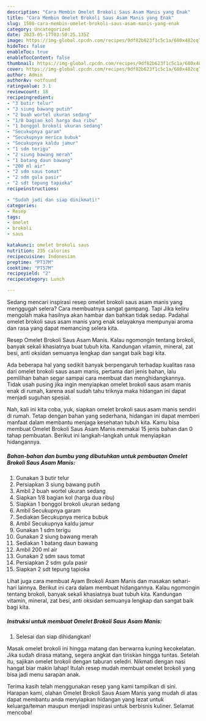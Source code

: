 ```yaml
---
description: "Cara Membin Omelet Brokoli Saus Asam Manis yang Enak"
title: "Cara Membin Omelet Brokoli Saus Asam Manis yang Enak"
slug: 1508-cara-membin-omelet-brokoli-saus-asam-manis-yang-enak
category: Uncategorized
date: 2023-05-17T03:50:25.135Z
image: https://img-global.cpcdn.com/recipes/9df82b623f1c5c1a/680x482cq70/omelet-brokoli-saus-asam-manis-foto-resep-utama.jpg
hideToc: false
enableToc: true
enableTocContent: false
thumbnail: https://img-global.cpcdn.com/recipes/9df82b623f1c5c1a/680x482cq70/omelet-brokoli-saus-asam-manis-foto-resep-utama.jpg
cover: https://img-global.cpcdn.com/recipes/9df82b623f1c5c1a/680x482cq70/omelet-brokoli-saus-asam-manis-foto-resep-utama.jpg
author: Admin
authorAv: notfound
ratingvalue: 3.1
reviewcount: 18
recipeingredient:
- "3 butir telur"
- "3 siung bawang putih"
- "2 buah wortel ukuran sedang"
- "1/8 bagian kol harga dua ribu"
- "1 bonggol brokoli ukuran sedang"
- "Secukupnya garam"
- "Secukupnya merica bubuk"
- "Secukupnya kaldu jamur"
- "1 sdm terigu"
- "2 siung bawang merah"
- "1 batang daun bawang"
- "200 ml air"
- "2 sdm saus tomat"
- "2 sdm gula pasir"
- "2 sdt tepung tapioka"
recipeinstructions:

- "Sudah jadi dan siap dinikmati!"
categories:
- Resep
tags:
- omelet
- brokoli
- saus

katakunci: omelet brokoli saus 
nutrition: 235 calories
recipecuisine: Indonesian
preptime: "PT37M"
cooktime: "PT57M"
recipeyield: "2"
recipecategory: Lunch

---
```



Sedang mencari inspirasi resep omelet brokoli saus asam manis yang menggugah selera? Cara membuatnya sangat gampang. Tapi Jika keliru mengolah maka hasilnya akan hambar dan bahkan tidak sedap. Padahal omelet brokoli saus asam manis yang enak selayaknya mempunyai aroma dan rasa yang dapat memancing selera kita.


Resep Omelet Brokoli Saus Asam Manis. Kalau ngomongin tentang brokoli, banyak sekali khasiatnya buat tubuh kita. Kandungan vitamin, mineral, zat besi, anti oksidan semuanya lengkap dan sangat baik bagi kita.

Ada beberapa hal yang sedikit banyak berpengaruh terhadap kualitas rasa dari omelet brokoli saus asam manis, pertama dari jenis bahan, lalu pemilihan bahan segar sampai cara membuat dan menghidangkannya. Tidak usah pusing jika ingin menyiapkan omelet brokoli saus asam manis enak di rumah, karena asal sudah tahu triknya maka hidangan ini dapat menjadi suguhan spesial.


Nah, kali ini kita coba, yuk, siapkan omelet brokoli saus asam manis sendiri di rumah. Tetap dengan bahan yang sederhana, hidangan ini dapat memberi manfaat dalam membantu menjaga kesehatan tubuh kita. Kamu bisa membuat Omelet Brokoli Saus Asam Manis memakai 15 jenis bahan dan 0 tahap pembuatan. Berikut ini langkah-langkah untuk menyiapkan hidangannya.

<!--inarticleads1-->

##### Bahan-bahan dan bumbu yang dibutuhkan untuk pembuatan Omelet Brokoli Saus Asam Manis:

1. Gunakan 3 butir telur
1. Persiapkan 3 siung bawang putih
1. Ambil 2 buah wortel ukuran sedang
1. Siapkan 1/8 bagian kol (harga dua ribu)
1. Siapkan 1 bonggol brokoli ukuran sedang
1. Ambil Secukupnya garam
1. Sediakan Secukupnya merica bubuk
1. Ambil Secukupnya kaldu jamur
1. Gunakan 1 sdm terigu
1. Gunakan 2 siung bawang merah
1. Sediakan 1 batang daun bawang
1. Ambil 200 ml air
1. Gunakan 2 sdm saus tomat
1. Persiapkan 2 sdm gula pasir
1. Siapkan 2 sdt tepung tapioka


Lihat juga cara membuat Ayam Brokoli Asam Manis dan masakan sehari-hari lainnya. Berikut ini cara dalam membuat hidangannya. Kalau ngomongin tentang brokoli, banyak sekali khasiatnya buat tubuh kita. Kandungan vitamin, mineral, zat besi, anti oksidan semuanya lengkap dan sangat baik bagi kita. 

<!--inarticleads2-->

##### Instruksi untuk membuat Omelet Brokoli Saus Asam Manis:


1. Selesai dan siap dihidangkan!

Masak omelet brokoli ini hingga matang dan berwarna kuning kecokelatan. Jika sudah dirasa matang, segera angkat dan tiriskan hingga tuntas. Setelah itu, sajikan omelet brokoli dengan taburan seledri. Nikmati dengan nasi hangat biar makin lahap! Itulah resep mudah membuat omelet brokoli yang bisa jadi menu sarapan anak. 

Terima kasih telah menggunakan resep yang kami tampilkan di sini. Harapan kami, olahan Omelet Brokoli Saus Asam Manis yang mudah di atas dapat membantu anda menyiapkan hidangan yang lezat untuk keluarga/teman maupun menjadi inspirasi untuk berbisnis kuliner. Selamat mencoba!
